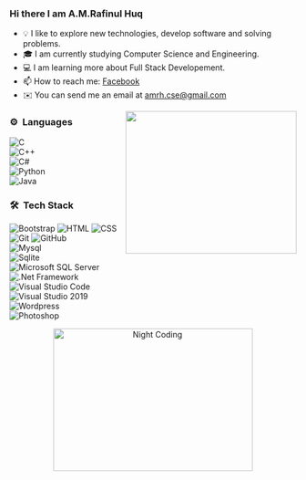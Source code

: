 ### Hi there I am A.M.Rafinul Huq

- 💡 I like to explore new technologies, develop software and solving problems.
- 🎓 I am currently studying Computer Science and Engineering.
- 💻 I am learning more about Full Stack Developement.
- 📫 How to reach me: [Facebook](https://www.facebook.com/syedrafinulhuq/)
- ✉️ You can send me an email at amrh.cse@gmail.com

<img src="https://data.whicdn.com/images/326817490/original.gif" width="300" height="250" align="right"/>

### ⚙️ &nbsp;Languages 
![C](https://img.shields.io/badge/-C-05122A?style=flat&logo=C&logoColor=A8B9CC) \
![C++](https://img.shields.io/badge/-C++-05122A?style=flat&logo=C%2B%2B&logoColor=00599C) \
![C#](https://img.shields.io/badge/-C%23-05122A?style=flat) \
![Python](https://img.shields.io/badge/-Python-05122A?style=flat&logo=python) \
![Java](https://img.shields.io/badge/-java-05122A?style=flat&logo=java)


### 🛠 &nbsp;Tech Stack
![Bootstrap](https://img.shields.io/badge/-Bootstrap-05122A?style=flat&logo=bootstrap&logoColor=563D7C) 
![HTML](https://img.shields.io/badge/-HTML-05122A?style=flat&logo=HTML5) 
![CSS](https://img.shields.io/badge/-CSS-05122A?style=flat&logo=CSS3&logoColor=1572B6) \
![Git](https://img.shields.io/badge/-Git-05122A?style=flat&logo=git) 
![GitHub](https://img.shields.io/badge/-GitHub-05122A?style=flat&logo=github) \
![Mysql](https://img.shields.io/badge/-mysql-05122A?style=flat&logo=mysql) \
![Sqlite](https://img.shields.io/badge/SQLite-05122A?style=flat&logo=sqlite&logoColor=white) \
![Microsoft SQL Server](https://img.shields.io/badge/Microsoft%20SQL%20Sever-05122A?style=flat&logo=microsoft%20sql%20server&logoColor=white) \
![.Net Framework](https://img.shields.io/badge/.NET-05122A?style=flat&logo=.net) \
![Visual Studio Code](https://img.shields.io/badge/-Visual%20Studio%20Code-05122A?style=flat&logo=visual-studio-code&logoColor=007ACC) \
![Visual Studio 2019](https://img.shields.io/badge/-Visual%20Studio%202019-05122A?style=flat&logo=visual-studio-code&logoColor=007ACC) \
![Wordpress](https://img.shields.io/badge/Wordpress-05122A?style=flat&logo=wordpress&logoColor=white) \
![Photoshop](https://img.shields.io/badge/-Photoshop-05122A?style=flat&logo=adobe-photoshop)


<center>
<img alt="Night Coding" src="https://media.tenor.com/images/a464400c23767b501cd0af2fae8a5382/tenor.gif" width="350" height="250">
</center>
